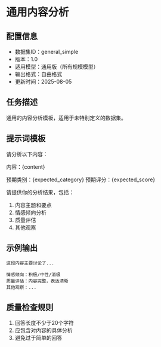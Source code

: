 # 通用内容分析

## 配置信息
- 数据集ID：general_simple
- 版本：1.0
- 适用模型：通用版（所有规模模型）
- 输出格式：自由格式
- 更新时间：2025-08-05

## 任务描述
通用的内容分析模板，适用于未特别定义的数据集。

## 提示词模板

请分析以下内容：

内容：{content}

预期类别：{expected_category}
预期评分：{expected_score}

请提供你的分析结果，包括：
1. 内容主题和要点
2. 情感倾向分析
3. 质量评估
4. 其他观察

## 示例输出

```
这段内容主要讨论了...

情感倾向：积极/中性/消极
质量评估：内容完整，表达清晰
其他观察：...
```

## 质量检查规则
1. 回答长度不少于20个字符
2. 应包含对内容的具体分析
3. 避免过于简单的回答